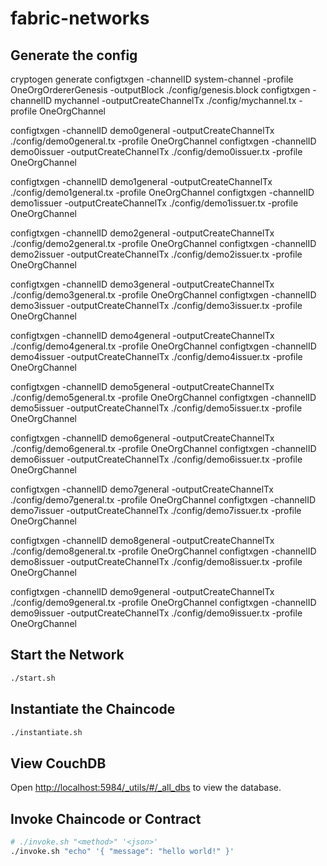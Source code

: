 # fabric-networks

## Generate the config
cryptogen generate
configtxgen -channelID system-channel -profile OneOrgOrdererGenesis -outputBlock ./config/genesis.block
configtxgen -channelID mychannel -outputCreateChannelTx ./config/mychannel.tx -profile OneOrgChannel

configtxgen -channelID demo0general -outputCreateChannelTx ./config/demo0general.tx -profile OneOrgChannel
configtxgen -channelID demo0issuer -outputCreateChannelTx ./config/demo0issuer.tx -profile OneOrgChannel

configtxgen -channelID demo1general -outputCreateChannelTx ./config/demo1general.tx -profile OneOrgChannel
configtxgen -channelID demo1issuer -outputCreateChannelTx ./config/demo1issuer.tx -profile OneOrgChannel

configtxgen -channelID demo2general -outputCreateChannelTx ./config/demo2general.tx -profile OneOrgChannel
configtxgen -channelID demo2issuer -outputCreateChannelTx ./config/demo2issuer.tx -profile OneOrgChannel

configtxgen -channelID demo3general -outputCreateChannelTx ./config/demo3general.tx -profile OneOrgChannel
configtxgen -channelID demo3issuer -outputCreateChannelTx ./config/demo3issuer.tx -profile OneOrgChannel

configtxgen -channelID demo4general -outputCreateChannelTx ./config/demo4general.tx -profile OneOrgChannel
configtxgen -channelID demo4issuer -outputCreateChannelTx ./config/demo4issuer.tx -profile OneOrgChannel

configtxgen -channelID demo5general -outputCreateChannelTx ./config/demo5general.tx -profile OneOrgChannel
configtxgen -channelID demo5issuer -outputCreateChannelTx ./config/demo5issuer.tx -profile OneOrgChannel

configtxgen -channelID demo6general -outputCreateChannelTx ./config/demo6general.tx -profile OneOrgChannel
configtxgen -channelID demo6issuer -outputCreateChannelTx ./config/demo6issuer.tx -profile OneOrgChannel

configtxgen -channelID demo7general -outputCreateChannelTx ./config/demo7general.tx -profile OneOrgChannel
configtxgen -channelID demo7issuer -outputCreateChannelTx ./config/demo7issuer.tx -profile OneOrgChannel

configtxgen -channelID demo8general -outputCreateChannelTx ./config/demo8general.tx -profile OneOrgChannel
configtxgen -channelID demo8issuer -outputCreateChannelTx ./config/demo8issuer.tx -profile OneOrgChannel

configtxgen -channelID demo9general -outputCreateChannelTx ./config/demo9general.tx -profile OneOrgChannel
configtxgen -channelID demo9issuer -outputCreateChannelTx ./config/demo9issuer.tx -profile OneOrgChannel

## Start the Network 
```bash
./start.sh
```

## Instantiate the Chaincode 
```bash
./instantiate.sh
```

## View CouchDB
Open <http://localhost:5984/_utils/#/_all_dbs> to view the database.

## Invoke Chaincode or Contract
```bash
# ./invoke.sh "<method>" '<json>'
./invoke.sh "echo" '{ "message": "hello world!" }'
```
